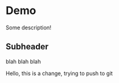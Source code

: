 # Demo

Some description!

## Subheader

blah blah blah

Hello, this is a change, trying to push to git
